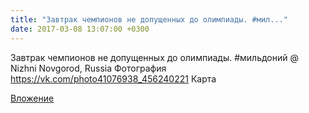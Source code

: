 ```yaml
---
title: "Завтрак чемпионов не допущенных до олимпиады. #мил..."
date: 2017-03-08 13:07:00 +0300
---
```


Завтрак чемпионов не допущенных до олимпиады. #мильдоний @ Nizhni Novgorod, Russia
Фотография
<a class="vk-attach" href="https://vk.com/photo41076938_456240221">https://vk.com/photo41076938_456240221</a>
Карта

<a class="vk-attach" href="https://vk.com/photo41076938_456240221">Вложение</a>
